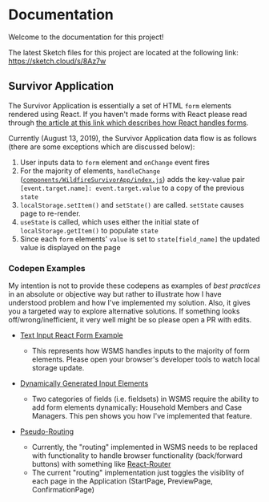 # Documentation

Welcome to the documentation for this project!

The latest Sketch files for this project are located at the following link: https://sketch.cloud/s/8Az7w

## Survivor Application

The Survivor Application is essentially a set of HTML `form` elements rendered using React. If you haven't made forms with React please read through <a href="https://reactjs.org/docs/forms.html">the article at this link which describes how React handles forms</a>.

Currently (August 13, 2019), the Survivor Application data flow is as follows (there are some exceptions which are discussed below):

1. User inputs data to `form` element and `onChange` event fires
2. For the majority of elements, `handleChange` (<a href="https://github.com/vishalbakshi/CallForCode/blob/master/src/components/WildfireSurvivorApp/index.js#L25">`components/WildfireSurvivorApp/index.js`</a>) adds the key-value pair `[event.target.name]: event.target.value` to a copy of the previous `state`
3. `localStorage.setItem()` and `setState()` are called. `setState` causes page to re-render.
4. `useState` is called, which uses either the initial state of `localStorage.getItem()` to populate `state` 
5. Since each `form` elements' `value` is set to `state[field_name]` the updated value is displayed on the page

### Codepen Examples

My intention is not to provide these codepens as examples of _best practices_ in an absolute or objective way but rather to illustrate how I have understood problem and how I've implemented my solution. Also, it gives you a targeted way to explore alternative solutions.  If something looks off/wrong/inefficient, it very well might be so please open a PR with edits.

- <a href="https://codepen.io/vishalbakshi/pen/ZEzQaOE?editors=1010">Text Input React Form Example</a>
  - This represents how WSMS handles inputs to the majority of form elements. Please open your browser's developer tools to watch local storage update.

- <a href="https://codepen.io/vishalbakshi/pen/RwbrxyX?editors=0010">Dynamically Generated Input Elements</a>
   - Two categories of fields (i.e. fieldsets) in WSMS require the ability to add form elements dynamically: Household Members and Case Managers. This pen shows you how I've implemented that feature.

- <a href="#">Pseudo-Routing</a>
  - Currently, the "routing" implemented in WSMS needs to be replaced with functionality to handle browser functionality (back/forward buttons) with something like <a href="https://reacttraining.com/react-router/">React-Router</a>
  - The current "routing" implementation just toggles the visiblity of each page in the Application (StartPage, PreviewPage, ConfirmationPage)
   

